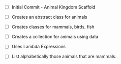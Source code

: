 - [ ] Initial Commit - Animal Kingdom Scaffold

- [ ] Creates an abstract class for animals
 
- [ ] Creates classes for mammals, birds, fish

- [ ] Creates a collection for animals using data

- [ ] Uses Lambda Expressions

- [ ] List alphabetically those animals that are mammals.

